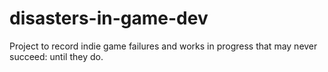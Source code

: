 # disasters-in-game-dev
Project to record indie game failures and works in progress that may never succeed: until they do.
